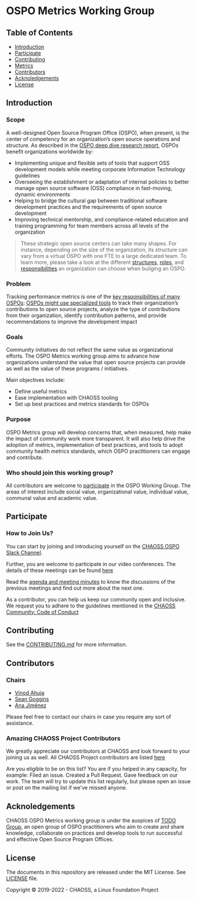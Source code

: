 # OSPO Metrics Working Group

## Table of Contents

- [Introduction](#introduction)
- [Participate](#participate)
- [Contributing](#contributing)
- [Metrics](#metrics)
- [Contributors](#contributors)
- [Acknoledgements](#Acknoledgements)
- [License](#license)

## Introduction

### Scope

A well-designed Open Source Program Office (OSPO), when present, is the center of competency for an organization’s open source operations and structure. As described in the [OSPO deep dive research report](https://www.linuxfoundation.org/research/a-deep-dive-into-open-source-program-offices), OSPOs benefit organizations worldwide by:

* Implementing unique and flexible sets of tools that support OSS development models while meeting corporate Information Technology guidelines
* Overseeing the establishment or adaptation of internal policies to better manage open source software (OSS) compliance in fast-moving, dynamic environments
* Helping to bridge the cultural gap between traditional software development practices and the requirements of open source development
* Improving technical mentorship, and compliance-related education and training programming for team members across all levels of the organization

> These strategic open source centers can take many shapes. For instance, depending on the size of the organization, its structure can vary from a virtual OSPO with one FTE to a large dedicated team. To learn more, please take a look at the different [structures](https://8112310.fs1.hubspotusercontent-na1.net/hubfs/8112310/LF%20Research/LFR_LFAID_Deep_Dive_Open_Source_Program_Offices_081922.pdf), [roles](https://8112310.fs1.hubspotusercontent-na1.net/hubfs/8112310/LF%20Research/LFR_LFAID_Deep_Dive_Open_Source_Program_Offices_081922.pdf), and [responsibilities](https://8112310.fs1.hubspotusercontent-na1.net/hubfs/8112310/LF%20Research/LFR_LFAID_Deep_Dive_Open_Source_Program_Offices_081922.pdf) an organization can choose when builging an OSPO.

### Problem

Tracking performance metrics is one of the [key responsibilities of many OSPOs](https://ospomindmap.todogroup.org/): [OSPOs might use specialized tools](https://todogroup.org/guides/management-tools/) to track their organization’s contributions to open source projects, analyze the type of contributions from their organization, identify contribution patterns, and provide recommendations to improve the development impact

### Goals

Community initiatives do not reflect the same value as organizational efforts. The OSPO Metrics working group aims to advance how organizations understand the value that open source projects can provide as well as the value of these programs / initiatives.

Main objectives include:

* Define useful metrics
* Ease implementation with CHAOSS tooling
* Set up best practices and metrics standards for OSPOs

### Purpose

OSPO Metrics group will develop concerns that, when measured, help make the impact of community work more transparent. It will also help drive the adoption of metrics, implementation of best practices, and tools to adopt community health metrics standards, which OSPO practitioners can engage and contribute.

### Who should join this working group?

All contributors are welcome to [participate](#participate) in the OSPO Working Group. The areas of interest include social value, organizational value, individual value, communal value and academic value.
  
## Participate

### How to Join Us?

You can start by joining and introducing yourself on the [CHAOSS OSPO Slack Channel](https://chaoss-workspace.slack.com/archives/C03J3S2RNDS). 

Further, you are welcome to participate in our video conferences. The details of these meetings can be found [here](https://chaoss.community/participate/)

Read the [agenda and meeting minutes](https://docs.google.com/document/d/1Bf6a1Ywi4m0Ywo4vuBBp3Q9_AA_QKbWf99WxAqRbpMw/edit#) to know the discussions of the previous meetings and find out more about the next one. 

As a contributor, you can help us keep our community open and inclusive. We request you to adhere to the guidelines mentioned in the [CHAOSS Community: Code of Conduct](https://github.com/chaoss/governance/blob/master/code-of-conduct.md)

## Contributing

See the [CONTRIBUTING.md](CONTRIBUTING.md) for more information.

## Contributors

### Chairs

- [Vinod Ahuja](https://github.com/vinodkahuja)
- [Sean Goggins](https://github.com/sgoggins)
- [Ana Jiménez](https://github.com/anajsana)

 Please feel free to contact our chairs in case you require any sort of assistance.

### Amazing CHAOSS Project Contributors

We greatly appreciate our contributors at CHAOSS and look forward to your joining us as well. All CHAOSS Project contributors are listed [here](https://chaoss.community/metrics/#user-content-chaoss-contributors-include)

Are you eligible to be on this list? You are if you helped in any capacity, for example: Filed an issue. Created a Pull Request. Gave feedback on our work. The team will try to update this list regularly, but please open an issue or post
on the mailing list if we've missed anyone.

## Acknoledgements

CHAOSS OSPO Metrics working group is under the auspices of [TODO Group](https://todogroup.org/#), an open group of OSPO practitioners who aim to create and share knowledge, collaborate on practices and develop tools to run successful and effective Open Source Program Offices.

## License

The documents in this repository are released under the MIT License. See [LICENSE](LICENSE) file.

Copyright © 2019-2022 - CHAOSS, a Linux Foundation Project
